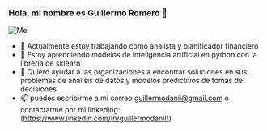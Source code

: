 ### Hola, mi nombre es Guillermo Romero 👋
![Me](https://github.com/guillermodanil/guillermodanil/issues/1#issue-1868554628)
<!--
**guillermodanil/guillermodanil** is a ✨ _special_ ✨ repository because its `README.md` (this file) appears on your GitHub profile.

Here are some ideas to get you started:

- 🔭 I’m currently working on ...
- 🌱 I’m currently learning ...
- 👯 I’m looking to collaborate on ...
- 🤔 I’m looking for help with ...
- 💬 Ask me about ...
- 📫 How to reach me: ...
- 😄 Pronouns: ...
- ⚡ Fun fact: ...
-->
- 🔭 Actualmente estoy trabajando como analista y planificador financiero
- 🌱 Estoy aprendiendo modelos de inteligencia artificial en python con la libreria de sklearn
- 🤔 Quiero ayudar a las organizaciones a encontrar soluciones en sus problemas de analisis de datos y modelos predictivos de tomas de decisiones
- 📫 puedes escribirme a mi correo guillermodanil@gmail.com o contactarme por mi linkeding:
(https://www.linkedin.com/in/guillermodanil/)
